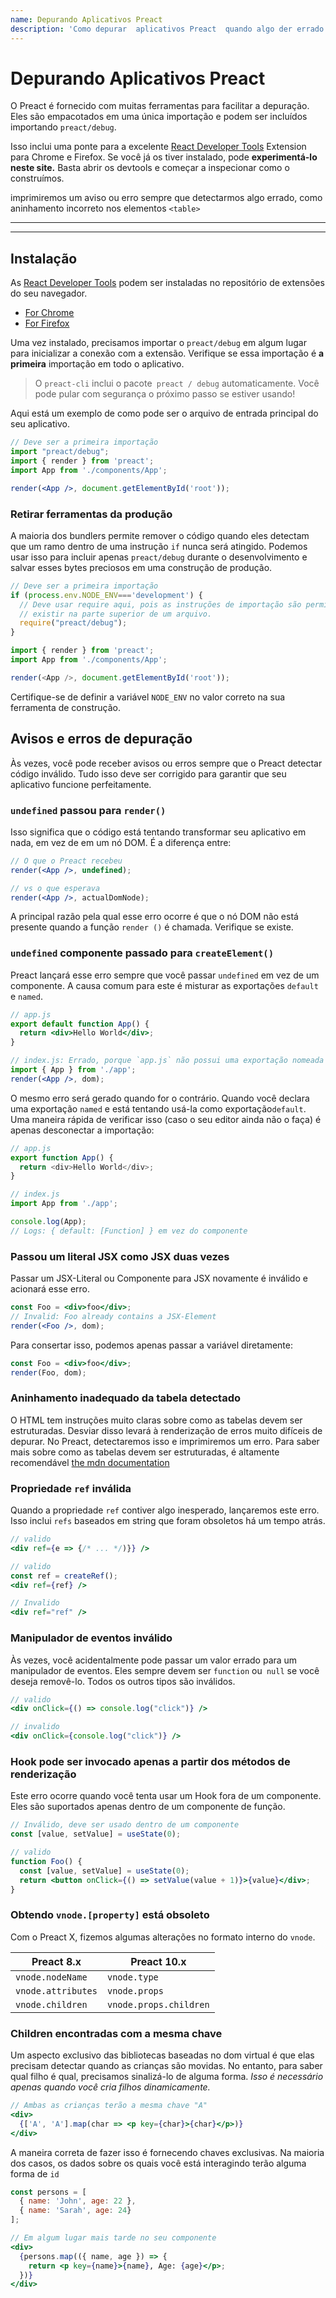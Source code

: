 ```yaml
---
name: Depurando Aplicativos Preact
description: 'Como depurar  aplicativos Preact  quando algo der errado.'
---
```


# Depurando Aplicativos Preact

O Preact é fornecido com muitas ferramentas para facilitar a depuração. Eles são empacotados em uma única importação e podem ser incluídos importando `preact/debug`.

Isso inclui uma ponte para a excelente [React Developer Tools] Extension para Chrome e Firefox. Se você já os tiver instalado, pode **experimentá-lo neste site.** Basta abrir os devtools e começar a inspecionar como o construímos.

imprimiremos um aviso ou erro sempre que detectarmos algo errado, como aninhamento incorreto nos elementos `<table>`

---

<toc></toc>

---

## Instalação

As [React Developer Tools] podem ser instaladas no repositório de extensões do seu navegador.

- [For Chrome](https://chrome.google.com/webstore/detail/react-developer-tools/fmkadmapgofadopljbjfkapdkoienihi)
- [For Firefox](https://addons.mozilla.org/en-US/firefox/addon/react-devtools/)

Uma vez instalado, precisamos importar o `preact/debug` em algum lugar para inicializar a conexão com a extensão. Verifique se essa importação é **a primeira** importação em todo o aplicativo.

> O `preact-cli` inclui o pacote` preact / debug` automaticamente. Você pode pular com segurança o próximo passo se estiver usando!

Aqui está um exemplo de como pode ser o arquivo de entrada principal do seu aplicativo.

```jsx
// Deve ser a primeira importação
import "preact/debug";
import { render } from 'preact';
import App from './components/App';

render(<App />, document.getElementById('root'));
```

### Retirar ferramentas da produção

A maioria dos bundlers permite remover o código quando eles detectam que um ramo dentro de uma instrução `if` nunca será atingido. Podemos usar isso para incluir apenas `preact/debug` durante o desenvolvimento e salvar esses bytes preciosos em uma construção de produção.

```js
// Deve ser a primeira importação
if (process.env.NODE_ENV==='development') {
  // Deve usar require aqui, pois as instruções de importação são permitidas apenas
  // existir na parte superior de um arquivo.
  require("preact/debug");
}

import { render } from 'preact';
import App from './components/App';

render(<App />, document.getElementById('root'));
```

Certifique-se de definir a variável `NODE_ENV` no valor correto na sua ferramenta de construção.

## Avisos e erros de depuração

Às vezes, você pode receber avisos ou erros sempre que o Preact detectar código inválido. Tudo isso deve ser corrigido para garantir que seu aplicativo funcione perfeitamente.

### `undefined`  passou para `render()`

Isso significa que o código está tentando transformar seu aplicativo em nada, em vez de em um nó DOM. É a diferença entre:

```jsx
// O que o Preact recebeu
render(<App />, undefined);

// vs o que esperava
render(<App />, actualDomNode);
```

A principal razão pela qual esse erro ocorre é que o nó DOM não está presente quando a função `render ()` é chamada. Verifique se existe.

### `undefined` componente passado para `createElement()`

Preact lançará esse erro sempre que você passar `undefined` em vez de um componente. A causa comum para este é misturar as exportações `default` e `named`.

```jsx
// app.js
export default function App() {
  return <div>Hello World</div>;
}

// index.js: Errado, porque `app.js` não possui uma exportação nomeada
import { App } from './app';
render(<App />, dom);
```

O mesmo erro será gerado quando for o contrário. Quando você declara uma exportação `named` e está tentando usá-la como exportação`default`. Uma maneira rápida de verificar isso (caso o seu editor ainda não o faça) é apenas desconectar a importação:

```js
// app.js
export function App() {
  return <div>Hello World</div>;
}

// index.js
import App from './app';

console.log(App);
// Logs: { default: [Function] } em vez do componente
```

### Passou um literal JSX como JSX duas vezes

Passar um JSX-Literal ou Componente para JSX novamente é inválido e acionará esse erro.

```jsx
const Foo = <div>foo</div>;
// Invalid: Foo already contains a JSX-Element
render(<Foo />, dom);
```

Para consertar isso, podemos apenas passar a variável diretamente:

```jsx
const Foo = <div>foo</div>;
render(Foo, dom);
```

### Aninhamento inadequado da tabela detectado

O HTML tem instruções muito claras sobre como as tabelas devem ser estruturadas. Desviar disso levará à renderização de erros muito difíceis de depurar. No  Preact, detectaremos isso e imprimiremos um erro. Para saber mais sobre como as tabelas devem ser estruturadas, é altamente recomendável [the mdn documentation](https://developer.mozilla.org/en-US/docs/Learn/HTML/Tables/Basics)

### Propriedade `ref` inválida

Quando a propriedade `ref` contiver algo inesperado, lançaremos este erro. Isso inclui `refs` baseados em string que foram obsoletos há um tempo atrás.

```jsx
// valido
<div ref={e => {/* ... */)}} />

// valido
const ref = createRef();
<div ref={ref} />

// Invalido
<div ref="ref" />
```

### Manipulador de eventos inválido

Às vezes, você acidentalmente pode passar um valor errado para um manipulador de eventos. Eles sempre devem ser  `function` ou` null` se você deseja removê-lo. Todos os outros tipos são inválidos.

```jsx
// valido
<div onClick={() => console.log("click")} />

// invalido
<div onClick={console.log("click")} />
```

### Hook pode ser invocado apenas a partir dos métodos de renderização

Este erro ocorre quando você tenta usar um Hook fora de um componente. Eles são suportados apenas dentro de um componente de função.

```jsx
// Inválido, deve ser usado dentro de um componente
const [value, setValue] = useState(0);

// valido
function Foo() {
  const [value, setValue] = useState(0);
  return <button onClick={() => setValue(value + 1)}>{value}</div>;
}
```

### Obtendo `vnode.[property]` está obsoleto

Com o Preact X, fizemos algumas alterações no formato interno do `vnode`.

| Preact 8.x | Preact 10.x |
|---|---|
| `vnode.nodeName` | `vnode.type` |
| `vnode.attributes` | `vnode.props` |
| `vnode.children` | `vnode.props.children`|

### Children encontradas com a mesma chave

Um aspecto exclusivo das bibliotecas baseadas no dom virtual é que elas precisam detectar quando as crianças são movidas. No entanto, para saber qual filho é qual, precisamos sinalizá-lo de alguma forma. _Isso é necessário apenas quando você cria filhos dinamicamente._

```jsx
// Ambas as crianças terão a mesma chave "A"
<div>
  {['A', 'A'].map(char => <p key={char}>{char}</p>)}
</div>
```
A maneira correta de fazer isso é fornecendo chaves exclusivas. Na maioria dos casos, os dados sobre os quais você está interagindo terão alguma forma de `id`

```jsx
const persons = [
  { name: 'John', age: 22 },
  { name: 'Sarah', age: 24}
];

// Em algum lugar mais tarde no seu componente
<div>
  {persons.map(({ name, age }) => {
    return <p key={name}>{name}, Age: {age}</p>;
  })}
</div>
```

[React Developer Tools]: https://github.com/facebook/react-devtools
